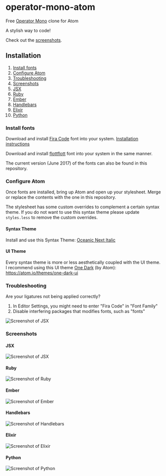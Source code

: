 # operator-mono-atom
Free [Operator Mono](http://www.typography.com/blog/introducing-operator) clone for Atom

A stylish way to code!

Check out the [screenshots](#screenshots).

## Installation

1. [Install fonts](#install-fonts)
2. [Configure Atom](#configure-atom)
3. [Troubleshooting](#troubleshooting)
4. [Screenshots](#screenshots)
  1. [JSX](#screenshot-jsx)
  2. [Ruby](#screenshot-ruby)
  3. [Ember](#screenshot-ember)
  4. [Handlebars](#screenshot-handlebars)
  5. [Elixir](#screenshot-elixir)
  6. [Python](#screenshot-python)

### <a name="install-fonts"></a> Install fonts

Download and install [Fira Code](https://github.com/tonsky/FiraCode) font into your system. [Installation instructions](https://github.com/tonsky/FiraCode/wiki)

Download and install [flottflott](http://www.dafont.com/flottflott.font) font into your system in the same manner.

The current version (June 2017) of the fonts can also be found in this repository.

### <a name="configure-atom"></a> Configure Atom

Once fonts are installed, bring up Atom and open up your stylesheet. Merge or replace the contents with the one in this repository.

The stylesheet has some custom overrides to complement a certain syntax theme. If you do not want to use this syntax theme please update `styles.less` to remove the custom overrides.

#### Syntax Theme

Install and use this Syntax Theme: [Oceanic Next Italic](https://atom.io/themes/oceanic-next-italic)

#### UI Theme

Every syntax theme is more or less aesthetically coupled with the UI theme. I recommend using this UI theme [One Dark](https://atom.io/themes/one-dark-ui) (by Atom): https://atom.io/themes/one-dark-ui

### <a name="troubleshooting"></a> Troubleshooting

Are your ligatures not being applied correctly?

1. In Editor Settings, you might need to enter "Fira Code" in "Font Family"
1. Disable interfering packages that modifies fonts, such as "fonts"

![Screenshot of JSX](img/fonts.png)

### <a name="screenshots"></a> Screenshots

#### <a name="screenshot-jsx"></a> JSX

![Screenshot of JSX](img/JSX.png)

#### <a name="screenshot-ruby"></a> Ruby

![Screenshot of Ruby](img/ruby.png)

#### <a name="screenshot-ember"></a> Ember

![Screenshot of Ember](img/ember.png)

#### <a name="screenshot-handlebars"></a> Handlebars

![Screenshot of Handlebars](img/handlebars.png)

#### <a name="screenshot-elixir"></a> Elixir

![Screenshot of Elixir](img/elixir.png)

#### <a name="screenshot-python"></a> Python

![Screenshot of Python](img/python.png)
